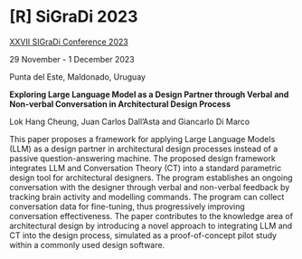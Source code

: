 # [R] SiGraDi 2023 

[XXVII SIGraDi Conference 2023](https://www.sigradi.org/sigradi2023/)

29 November - 1 December 2023

Punta del Este, Maldonado, Uruguay

**Exploring Large Language Model as a Design Partner through Verbal and Non-verbal Conversation in Architectural Design Process**

Lok Hang Cheung, Juan Carlos Dall’Asta and Giancarlo Di Marco

This paper proposes a framework for applying Large Language Models (LLM) as a design partner in architectural design processes instead of a passive question-answering machine. The proposed design framework integrates LLM and Conversation Theory (CT) into a standard parametric design tool for architectural designers. The program establishes an ongoing conversation with the designer through verbal and non-verbal feedback by tracking brain activity and modelling commands. The program can collect conversation data for fine-tuning, thus progressively improving conversation effectiveness. The paper contributes to the knowledge area of architectural design by introducing a novel approach to integrating LLM and CT into the design process, simulated as a proof-of-concept pilot study within a commonly used design software.
